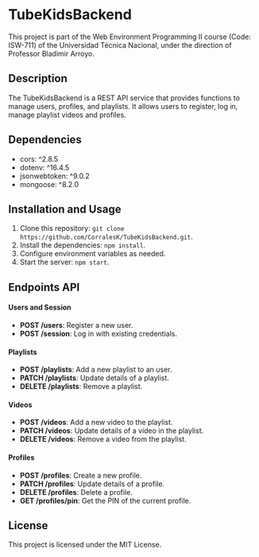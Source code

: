 # TubeKidsBackend

This project is part of the Web Environment Programming II course (Code: ISW-711) of the Universidad Técnica Nacional, under the direction of Professor Bladimir Arroyo.

## Description

The TubeKidsBackend is a REST API service that provides functions to manage users, profiles, and playlists. It allows users to register, log in, manage playlist videos and profiles.

## Dependencies

- cors: ^2.8.5
- dotenv: ^16.4.5
- jsonwebtoken: ^9.0.2
- mongoose: ^8.2.0

## Installation and Usage

1. Clone this repository: `git clone https://github.com/CorralesK/TubeKidsBackend.git`.
2. Install the dependencies: `npm install`.
3. Configure environment variables as needed.
4. Start the server: `npm start`.

## Endpoints API

#### Users and Session
- **POST /users**: Register a new user.
- **POST /session**: Log in with existing credentials.

#### Playlists
- **POST /playlists**: Add a new playlist to an user.
- **PATCH /playlists**: Update details of a playlist.
- **DELETE /playlists**: Remove a playlist.
  
#### Videos
- **POST /videos**: Add a new video to the playlist.
- **PATCH /videos**: Update details of a video in the playlist.
- **DELETE /videos**: Remove a video from the playlist.
  
#### Profiles
- **POST /profiles**: Create a new profile.
- **PATCH /profiles**: Update details of a profile.
- **DELETE /profiles**: Delete a profile.
- **GET /profiles/pin**: Get the PIN of the current profile.

## License

This project is licensed under the MIT License.
